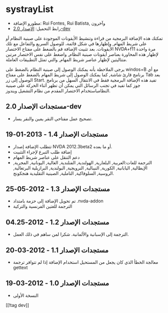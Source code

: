 # systrayList #

* مطورو الإضافة: Rui Fontes, Rui Batista, وآخرون
* رابط التحميل: [الإصدار 2.0-dev][1]

تمكنك هذه الإضافة البرمجية من قراءة وتنشيط الأيقونات الموجودة على صينية
النظام أو على شريط المهام, وإظهارها في شكل قائمة، للوصول السريع والتفاعل مع
تلك الأيقونات. بعد تثبيت الإضافة قم بالضغط على مفتاح الاختصار NVDA+f11 مرة
واحدة لإظهار هذه المحاورة بعناصر أيقونات صينية النظام, واضغط على نفس
الاختصار مرتين متتاليتين لإظهار عناصر شريط المهام, والتي تمثل التطبيقات
العاملة.

يرجى الملاحظة بأنه يمكنك الوصول إلى صينية النظام بالضغط على windos+B مع أي
برنامج قارئ شاشة, كما يمكنك الوصول إلى شريط المهام بالضغط على مفتاح Tab بعد
الوصول إلى زر Start.  تفيد هذه الإضافة البرمجية فقط في الانتقال السهل من
برنامج جوز كما تفيد في تجنب الرسائل التي يمكن أن تظهر أثناء الحركة على صينية
النظامباستخدام الاختصار المقدم من نظام التشغيل ويندوز.


## مستجدات الإصدار 2.0-dev ##

* تصحيح عمل مفتاحي النقر يمين والنقر يسار.

## مستجدات الإصدار 1.4 - 2013-01-19 ##

* تتطلب الإضافة إصدار NVDA 2012.3beta2 أو ما بعده.
* إضافة طلب التبرع لإجراء التثبيت
* دعم التنقل على عناصر شريط المهام
* الترجمة للغات:العربية, البلغارية, الهولندية, الفنلندية, الغالية,
  اليونانية, المجرية, الإيطالية, اليابانية, الكورية, النيبالية, النرويجية,
  البولندية, البرازيلية البرتغالية, الروسية, السلوفاكية, التاملية, الصينية
  التقليدية هنجكونج.

## مستجدات الإصدار 1.3 - 2012-05-25 ##

* تم تحويل الإضافة إلى حزمة بامتداد .nvda-addon
* الترجمة للغتين الفرنسية والتركية

## مستجدات الإصدار 1.2 - 2012-04.25 ##

* الترجمة إلى الإسبانية والألمانية. شكرا لمن ساهم في ذلك العمل.

## مستجدات الإصدار 1.1 - 2012-03-20 ##

* معالجة الخطأ الذي كان يجعل من المستحيل استخدام الإضافة إذا لم تتوافر ترجمة
  gettext

## مستجدات الإصدار 1.0 - 2012-03-19 ##

* النسخة الأولى

[[!tag dev]]

[1]: http://addons.nvda-project.org/files/get.php?file=st
